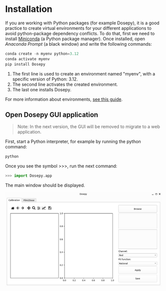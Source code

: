 # Installation

If you are working with Python packages (for example Dosepy), it is a good practice to create virtual environments for your different applications to avoid python-package dependency conflicts. To do that, first we need to install [Miniconda](https://docs.conda.io/en/latest/miniconda.html) (a Python package manager). Once installed, open *Anaconda Prompt* (a black window) and write the following commands:

```python
conda create -n myenv python=3.12
conda activate myenv 
pip install Dosepy
```

1. The first line is used to create an environment named "myenv", with a specific version of Python: 3.12.
2. The second line activates the created environment.
3. The last one installs Dosepy.

For more information about environments, [see this guide](https://conda.io/projects/conda/en/latest/user-guide/tasks/manage-environments.html#).

## Open Dosepy GUI application

> Note:
> In the next version, the GUI will be removed to migrate to a web application.

First, start a Python interpreter, for example by running the python command:

```python
python
```

Once you see the symbol >>>, run the next command:

```python
>>> import Dosepy.app
```

The main window should be displayed.

![Portada_Dosepy](../assets/app.png)

